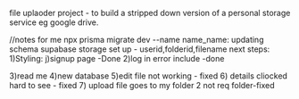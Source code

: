 file uplaoder project - to build a stripped down version of a personal storage service eg google drive.

//notes for me
npx prisma migrate dev --name name_name: updating schema
supabase storage set up - userid,folderid,filename
next steps:
1)Styling:
j)signup page -Done
2)log in error include -done

3)read me
4)new database
5)edit file not working - fixed
6) details cliocked hard to see - fixed
7) upload file goes to my folder 2 not req folder-fixed
